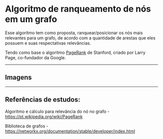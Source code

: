 # Algoritmo de ranqueamento de nós em um grafo

Esse algoritmo tem como proposta, ranquear/posicionar os nós mais relevantes para um grafo, de acordo com a quantidade de arestas que eles possuem e suas respectativas relevâncias.

Tendo como base o algoritmo [PageRank](https://en.wikipedia.org/wiki/PageRank)  de Stanford, criado por Larry Page, co-fundador da Google.

----------------
## Imagens



----------------

## Referências de estudos:


Algoritmo e cálculo para relevância do nó no grafo -
<a>https://pt.wikipedia.org/wiki/PageRank</a>

Biblioteca de grafos -
<a>https://networkx.org/documentation/stable/developer/index.html</a>